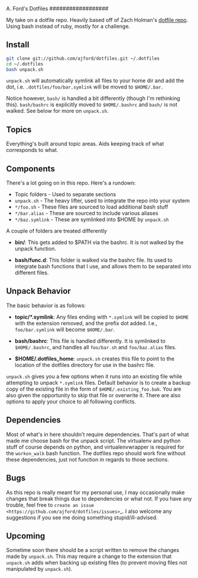 A. Ford's Dotfiles
##################

My take on a dotfile repo. Heavily based off of Zach Holman's 
[dotfile repo](https://github.com/holman/dotfiles). Using bash instead of ruby,
mostly for a challenge.

Install
-------

```sh
git clone git://github.com/ajford/dotfiles.git ~/.dotfiles
cd ~/.dotfiles
bash unpack.sh
```

`unpack.sh` will automatically symlink all files to your home dir and add the
dot, i.e. `.dotfiles/foo/bar.symlink` will be moved to `$HOME/.bar`.

Notice however, `bash/` is handled a bit differently (though I'm 
rethinking this). `bash/bashrc` is explicitly moved to `$HOME/.bashrc` and
`bash/` is not walked. See below for more on `unpack.sh`.

Topics
------

Everything's built around topic areas. Aids keeping track of what corresponds 
to what.

Components
----------

There's a lot going on in this repo. Here's a rundown:

* Topic folders - Used to separate sections
* `unpack.sh` - The heavy lifter, used to integrate the repo into your system
* `*/foo.sh` - These files are sourced to load additional bash stuff
* `*/bar.alias` - These are sourced to include various aliases
* `*/baz.symlink` - These are symlinked into $HOME by `unpack.sh`


A couple of folders are treated differently

* **bin/**:
  This gets added to $PATH via the bashrc. It is not walked by the unpack
  function.
  
* **bash/func.d**:
  This folder is walked via the bashrc file. Its used to integrate bash
  functions that I use, and allows them to be separated into different files. 

Unpack Behavior
---------------

The basic behavior is as follows:

* **topic/*.symlink**:
  Any files ending with `*.symlink` will be copied to `$HOME` with the
  extension removed, and the prefix dot added. I.e., `foo/bar.symlink` will
  become `$HOME/.bar`.

* **bash/bashrc**:
  This file is handled differently. It is symlinked to `$HOME/.bashrc`, and
  handles all `foo/bar.sh` and `foo/baz.alias` files.

* **$HOME/.dotfiles_home**:
  `unpack.sh` creates this file to point to the location of the dotfiles
  directory for use in the bashrc file.

`unpack.sh` gives you a few options when it runs into an existing file while
attempting to unpack `*.symlink` files. Default behavior is to create a backup
copy of the existing file in the form of `$HOME/.existing_foo.bak`.  You are
also given the opportunity to skip that file or overwrite it. There are also
options to apply your choice to all following conflicts.

Dependencies
------------

Most of what's in here shouldn't require dependencies. That's part of what made
me choose bash for the unpack script. The virtualenv and python stuff of course
depends on python, and virtualenvwrapper is required for the `workon_walk` bash
function. The dotfiles repo should work fine without these dependencies, just
not function in regards to those sections.

Bugs
----

As this repo is really meant for my personal use, I may occasionally make 
changes that break things due to dependencies or what not. If you have any 
trouble, feel free to `create an issue
<https://github.com/ajford/dotfiles/issues>`_. I also welcome any suggestions if
you see me doing something stupid/ill-advised. 

Upcoming
--------

Sometime soon there should be a script written to remove the changes made by
`unpack.sh`. This may require a change to the extension that `unpack.sh` adds
when backing up existing files (to prevent moving files not manipulated by
`unpack.sh`).
